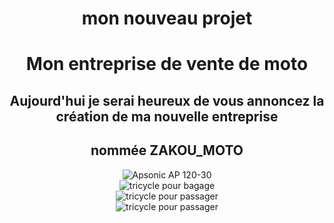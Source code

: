 <!DOCTYPE html>
<html lang="en">
<head>
    <meta charset="UTF-8">
    <meta name="viewport" content="width=device-width, initial-scale=1.0">
    <center><h1>mon nouveau projet </h1></center>
</head>
<body>
   <center> <h1>Mon entreprise de vente de moto</h1></center>
   <center><h2>Aujourd'hui je serai heureux de vous annoncez la création de ma nouvelle entreprise </h2></center>
   <center><h2>nommée ZAKOU_MOTO</h2></center>
</body>
</html>
    <center> <img src="https://tse1.mm.bing.net/th/id/OIP._qojHlIbEYqRrVmmRWE8JwHaGk?pid=ImgDet&rs=1" alt="Apsonic AP 120-30" ></center>
    <center> <img src="https://media.jumiadeals.com/ci_live/38df99139e60413c57eead2.desktop-gallery-large.jpg" alt="tricycle pour bagage" ></center>
    <center> <img src="https://i.pinimg.com/originals/38/a7/6e/38a76e84b06953e09ec4f0d329843425.jpg" alt="tricycle pour passager" ></center>
    <center> <img src="https://tse1.mm.bing.net/th/id/OIP.nHOAI1URhPsL3q8LgpOPZgHaFj?pid=ImgDet&w=187&h=140&c=7&dpr=1.3" alt="tricycle pour passager" ></center>
    

    
    


</body>
</html>